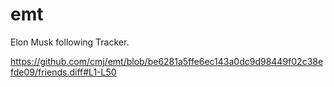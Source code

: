 # emt
Elon Musk following Tracker.

https://github.com/cmj/emt/blob/be6281a5ffe6ec143a0dc9d98449f02c38efde09/friends.diff#L1-L50
